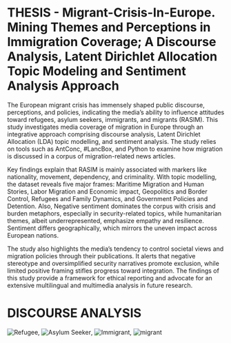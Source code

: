 # THESIS - Migrant-Crisis-In-Europe. Mining Themes and Perceptions in Immigration Coverage; A Discourse Analysis, Latent Dirichlet Allocation Topic Modeling and Sentiment Analysis Approach

The European migrant crisis has immensely shaped public discourse, perceptions, and policies, indicating the media’s ability to influence attitudes toward refugees, asylum seekers, immigrants, and migrants (RASIM). This study investigates media coverage of migration in Europe through an integrative approach comprising discourse analysis, Latent Dirichlet Allocation (LDA) topic modelling, and sentiment analysis. The study relies on tools such as AntConc, #LancBox, and Python to examine how migration is discussed in a corpus of migration-related news articles. 

Key findings explain that RASIM is mainly associated with markers like nationality, movement, dependency, and criminality. With topic modelling, the dataset reveals five major frames: Maritime Migration and Human Stories, Labor Migration and Economic impact, Geopolitics and Border Control, Refugees and Family Dynamics, and Government Policies and Detention. Also, Negative sentiment dominates the corpus with crisis and burden metaphors, especially in security-related topics, while humanitarian themes, albeit underrepresented, emphasize empathy and resilience. Sentiment differs geographically, which mirrors the uneven impact across European nations. 

The study also highlights the media’s tendency to control societal views and migration policies through their publications. It alerts that negative stereotype and oversimplified security narratives promote exclusion, while limited positive framing stifles progress toward integration. The findings of this study provide a framework for ethical reporting and advocate for an extensive multilingual and multimedia analysis in future research.


# DISCOURSE ANALYSIS

![Refugee](https://github.com/user-attachments/assets/59b64cb9-5804-45f2-a92d-b5b5475ddb09), ![Asylum Seeker](https://github.com/user-attachments/assets/6c6b7039-e55b-4218-bd91-ce4bdc2d2c6f), ![Immigrant](https://github.com/user-attachments/assets/761bf9e8-c7d9-403a-b0da-5220ed901165), ![migrant](https://github.com/user-attachments/assets/be615125-1b93-4030-b21b-fc5676ed81a2)





